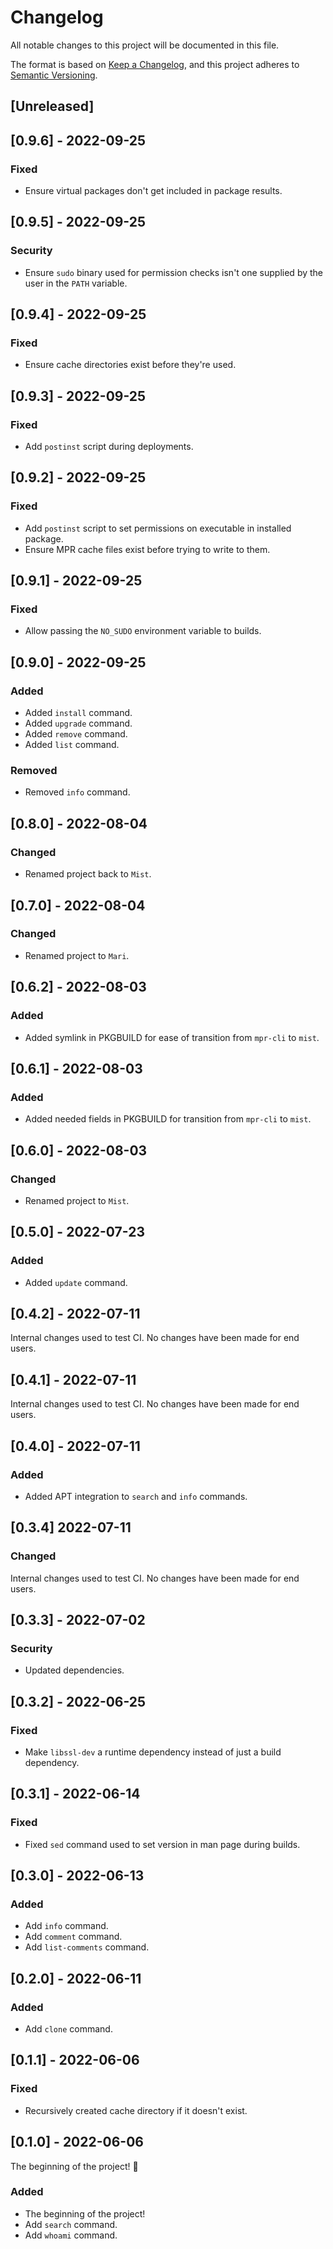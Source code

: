 # Changelog
All notable changes to this project will be documented in this file.

The format is based on [Keep a Changelog](https://keepachangelog.com/en/1.0.0/),
and this project adheres to [Semantic Versioning](https://semver.org/spec/v2.0.0.html).

## [Unreleased]

## [0.9.6] - 2022-09-25
### Fixed
- Ensure virtual packages don't get included in package results.

## [0.9.5] - 2022-09-25
### Security
- Ensure `sudo` binary used for permission checks isn't one supplied by the user in the `PATH` variable.

## [0.9.4] - 2022-09-25
### Fixed
- Ensure cache directories exist before they're used.

## [0.9.3] - 2022-09-25
### Fixed
- Add `postinst` script during deployments.

## [0.9.2] - 2022-09-25
### Fixed
- Add `postinst` script to set permissions on executable in installed package.
- Ensure MPR cache files exist before trying to write to them.

## [0.9.1] - 2022-09-25
### Fixed
- Allow passing the `NO_SUDO` environment variable to builds.

## [0.9.0] - 2022-09-25
### Added
- Added `install` command.
- Added `upgrade` command.
- Added `remove` command.
- Added `list` command.

### Removed
- Removed `info` command.

## [0.8.0] - 2022-08-04
### Changed
- Renamed project back to `Mist`.

## [0.7.0] - 2022-08-04
### Changed
- Renamed project to `Mari`.

## [0.6.2] - 2022-08-03
### Added
- Added symlink in PKGBUILD for ease of transition from `mpr-cli` to `mist`.

## [0.6.1] - 2022-08-03
### Added
- Added needed fields in PKGBUILD for transition from `mpr-cli` to `mist`.

## [0.6.0] - 2022-08-03
### Changed
- Renamed project to `Mist`.

## [0.5.0] - 2022-07-23
### Added
- Added `update` command.

## [0.4.2] - 2022-07-11
Internal changes used to test CI. No changes have been made for end users.

## [0.4.1] - 2022-07-11
Internal changes used to test CI. No changes have been made for end users.

## [0.4.0] - 2022-07-11
### Added
- Added APT integration to `search` and `info` commands.

## [0.3.4] 2022-07-11
### Changed
Internal changes used to test CI. No changes have been made for end users.

## [0.3.3] - 2022-07-02
### Security
- Updated dependencies.

## [0.3.2] - 2022-06-25
### Fixed
- Make `libssl-dev` a runtime dependency instead of just a build dependency.

## [0.3.1] - 2022-06-14
### Fixed
- Fixed `sed` command used to set version in man page during builds.

## [0.3.0] - 2022-06-13
### Added
- Add `info` command.
- Add `comment` command.
- Add `list-comments` command.

## [0.2.0] - 2022-06-11
### Added
- Add `clone` command.

## [0.1.1] - 2022-06-06
### Fixed
- Recursively created cache directory if it doesn't exist.

## [0.1.0] - 2022-06-06
The beginning of the project! 🥳

### Added
- The beginning of the project!
- Add `search` command.
- Add `whoami` command.
